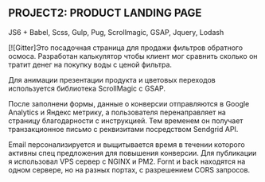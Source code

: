 ## PROJECT2: PRODUCT LANDING PAGE
JS6 + Babel, Scss, Gulp, Pug, Scrollmagic, GSAP, Jquery, Lodash

[![Gitter]Это посадочная страница для продажи фильтров обратного осмоса. Разработан калькулятор чтобы клиент мог сравнить сколько он тратит денег на покупку воды с ценой фильтра.

Для анимации презентации продукта и цветовых переходов используется библиотека ScrollMagic с GSAP.

После заполнени формы, данные о конверсии отправляются в Google Analytics и Яндекс метрику, а пользователя перенаправляет на страницу благодарности с инструкцией. Тем временем он получает транзакционное письмо с реквизитами посредством Sendgrid API.

Email персонализируется и выщитывается время в течении которого активны спец предложения для повышения конверсии.
Для публикации я использовал VPS сервер с NGINX и PM2.  Fornt и back находятся на одном сервере, но на разных портах, с разрешением CORS запросов.


